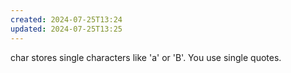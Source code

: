 ```yaml
---
created: 2024-07-25T13:24
updated: 2024-07-25T13:25
---
```

char stores single characters like 'a' or 'B'. You use single quotes.